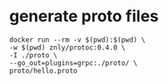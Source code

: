# generate proto files
```
docker run --rm -v $(pwd):$(pwd) \
-w $(pwd) znly/protoc:0.4.0 \
-I ./proto \
--go_out=plugins=grpc:./proto/ \
proto/hello.proto
```
